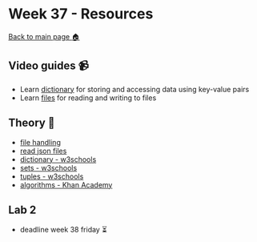# Week 37  - Resources

[Back to main page :house:](https://github.com/everyloop/Python-AI23)

## Video guides :video_camera:

- Learn [dictionary][dict_vid] for storing and accessing data using key-value pairs
- Learn [files][file_vid] for reading and writing to files

[file_vid]: https://www.youtube.com/watch?v=4mX0uPQFLDU
[dict_vid]: https://www.youtube.com/watch?v=XCcpzWs-CI4

[except_vid]: https://www.youtube.com/watch?v=nlCKrKGHSSk&t=1s

## Theory :book:

- [file handling][w3files]
- [read json files][jsonread]
- [dictionary - w3schools][w3dict]
- [sets - w3schools][w3sets]
- [tuples - w3schools][w3tup]
- [algorithms - Khan Academy][algos]

[jsonread]: https://www.freecodecamp.org/news/loading-a-json-file-in-python-how-to-read-and-parse-json/
[w3dict]: https://www.w3schools.com/python/python_dictionaries.asp
[w3sets]: https://www.w3schools.com/python/python_sets.asp
[w3tup]: https://www.w3schools.com/python/python_tuples.asp
[w3files]: https://www.w3schools.com/python/python_file_handling.asp
[w3except]: https://www.w3schools.com/python/python_try_except.asp
[algos]: https://www.khanacademy.org/computing/computer-science/algorithms/intro-to-algorithms/v/what-are-algorithms

## Lab 2
- deadline week 38 friday :hourglass_flowing_sand:
